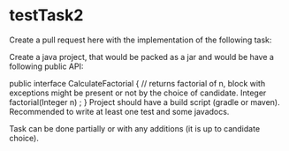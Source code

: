 # testTask2

Create a pull request here with the implementation of the following task:

Create a java project, that would be packed as a jar and would be have a following public API:

public interface CalculateFactorial {
    // returns factorial of n, block with exceptions might be present or not by the choice of candidate.
    Integer factorial(Integer n) <throws Exceptions >;
}
Project should have a build script (gradle or maven). Recommended to write at least one test and some javadocs.

Task can be done partially or with any additions (it is up to candidate choice).
